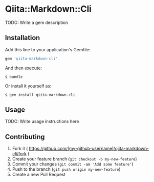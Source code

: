 # Qiita::Markdown::Cli

TODO: Write a gem description

## Installation

Add this line to your application's Gemfile:

```ruby
gem 'qiita-markdown-cli'
```

And then execute:

    $ bundle

Or install it yourself as:

    $ gem install qiita-markdown-cli

## Usage

TODO: Write usage instructions here

## Contributing

1. Fork it ( https://github.com/[my-github-username]/qiita-markdown-cli/fork )
2. Create your feature branch (`git checkout -b my-new-feature`)
3. Commit your changes (`git commit -am 'Add some feature'`)
4. Push to the branch (`git push origin my-new-feature`)
5. Create a new Pull Request
